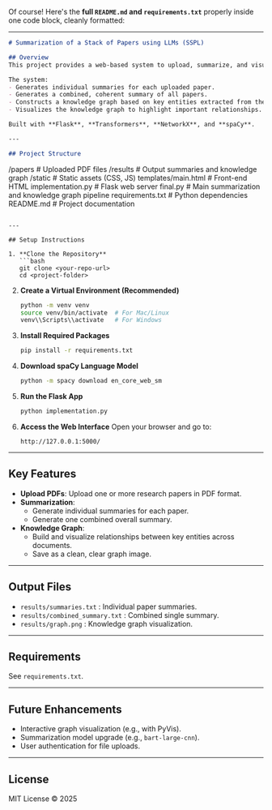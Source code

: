 Of course! Here's the **full `README.md` and `requirements.txt`** properly inside one code block, cleanly formatted:

---

```markdown
# Summarization of a Stack of Papers using LLMs (SSPL)

## Overview
This project provides a web-based system to upload, summarize, and visualize a collection of research papers.

The system:
- Generates individual summaries for each uploaded paper.
- Generates a combined, coherent summary of all papers.
- Constructs a knowledge graph based on key entities extracted from the documents.
- Visualizes the knowledge graph to highlight important relationships.

Built with **Flask**, **Transformers**, **NetworkX**, and **spaCy**.

---

## Project Structure

```
/papers              # Uploaded PDF files
/results             # Output summaries and knowledge graph
/static              # Static assets (CSS, JS)
templates/main.html  # Front-end HTML
implementation.py    # Flask web server
final.py             # Main summarization and knowledge graph pipeline
requirements.txt     # Python dependencies
README.md            # Project documentation
```

---

## Setup Instructions

1. **Clone the Repository**
   ```bash
   git clone <your-repo-url>
   cd <project-folder>
   ```

2. **Create a Virtual Environment (Recommended)**
   ```bash
   python -m venv venv
   source venv/bin/activate  # For Mac/Linux
   venv\\Scripts\\activate   # For Windows
   ```

3. **Install Required Packages**
   ```bash
   pip install -r requirements.txt
   ```

4. **Download spaCy Language Model**
   ```bash
   python -m spacy download en_core_web_sm
   ```

5. **Run the Flask App**
   ```bash
   python implementation.py
   ```

6. **Access the Web Interface**
   Open your browser and go to:
   ```
   http://127.0.0.1:5000/
   ```

---

## Key Features
- **Upload PDFs**: Upload one or more research papers in PDF format.
- **Summarization**:
  - Generate individual summaries for each paper.
  - Generate one combined overall summary.
- **Knowledge Graph**:
  - Build and visualize relationships between key entities across documents.
  - Save as a clean, clear graph image.

---

## Output Files
- `results/summaries.txt` : Individual paper summaries.
- `results/combined_summary.txt` : Combined single summary.
- `results/graph.png` : Knowledge graph visualization.

---

## Requirements
See `requirements.txt`.

---

## Future Enhancements
- Interactive graph visualization (e.g., with PyVis).
- Summarization model upgrade (e.g., `bart-large-cnn`).
- User authentication for file uploads.

---

## License
MIT License © 2025

```
